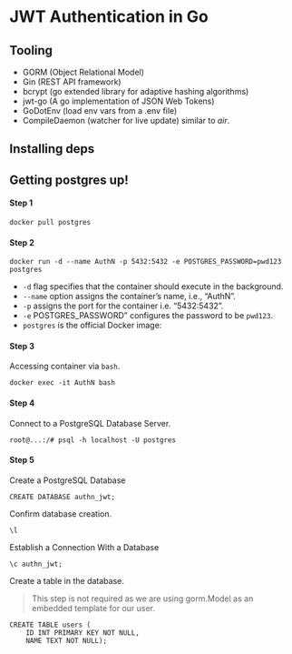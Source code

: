 # JWT Authentication in Go

## Tooling

- GORM (Object Relational Model)
- Gin (REST API framework)
- bcrypt (go extended library for adaptive hashing algorithms)
- jwt-go (A go implementation of JSON Web Tokens)
- GoDotEnv (load env vars from a .env file)
- CompileDaemon (watcher for live update) similar to _air_.

## Installing deps

## Getting postgres up!

#### Step 1
```
docker pull postgres
```

#### Step 2
```
docker run -d --name AuthN -p 5432:5432 -e POSTGRES_PASSWORD=pwd123 postgres
```

- `-d` flag specifies that the container should execute in the background.
- `--name` option assigns the container’s name, i.e., “AuthN”.
- `-p` assigns the port for the container i.e. “5432:5432”.
- `-e` POSTGRES_PASSWORD” configures the password to be `pwd123`.
- `postgres` is the official Docker image:

#### Step 3

Accessing container via `bash`.

```
docker exec -it AuthN bash
```
#### Step 4

Connect to a PostgreSQL Database Server.

```
root@...:/# psql -h localhost -U postgres
```

#### Step 5

Create a PostgreSQL Database

```
CREATE DATABASE authn_jwt;
```

Confirm database creation.

```\l```

Establish a Connection With a Database

```\c authn_jwt;```

Create a table in the database. 

>This step is not required as we are using gorm.Model as an embedded template for our user.

```
CREATE TABLE users (
    ID INT PRIMARY KEY NOT NULL, 
    NAME TEXT NOT NULL);
```


